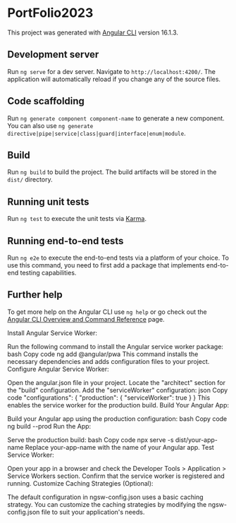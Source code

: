 # PortFolio2023

This project was generated with [Angular CLI](https://github.com/angular/angular-cli) version 16.1.3.

## Development server

Run `ng serve` for a dev server. Navigate to `http://localhost:4200/`. The application will automatically reload if you change any of the source files.

## Code scaffolding

Run `ng generate component component-name` to generate a new component. You can also use `ng generate directive|pipe|service|class|guard|interface|enum|module`.

## Build

Run `ng build` to build the project. The build artifacts will be stored in the `dist/` directory.

## Running unit tests

Run `ng test` to execute the unit tests via [Karma](https://karma-runner.github.io).

## Running end-to-end tests

Run `ng e2e` to execute the end-to-end tests via a platform of your choice. To use this command, you need to first add a package that implements end-to-end testing capabilities.

## Further help

To get more help on the Angular CLI use `ng help` or go check out the [Angular CLI Overview and Command Reference](https://angular.io/cli) page.


Install Angular Service Worker:

Run the following command to install the Angular service worker package:
bash
Copy code
ng add @angular/pwa
This command installs the necessary dependencies and adds configuration files to your project.
Configure Angular Service Worker:

Open the angular.json file in your project.
Locate the "architect" section for the "build" configuration.
Add the "serviceWorker" configuration:
json
Copy code
"configurations": {
  "production": {
    "serviceWorker": true
  }
}
This enables the service worker for the production build.
Build Your Angular App:

Build your Angular app using the production configuration:
bash
Copy code
ng build --prod
Run the App:

Serve the production build:
bash
Copy code
npx serve -s dist/your-app-name
Replace your-app-name with the name of your Angular app.
Test Service Worker:

Open your app in a browser and check the Developer Tools > Application > Service Workers section.
Confirm that the service worker is registered and running.
Customize Caching Strategies (Optional):

The default configuration in ngsw-config.json uses a basic caching strategy.
You can customize the caching strategies by modifying the ngsw-config.json file to suit your application's needs.